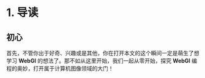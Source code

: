 # 1. 导读

## 初心

首先，不管你出于好奇、兴趣或是其他，你在打开本文的这个瞬间一定是萌生了想学习 **WebGl** 的想法了。那不如从这里开始，我们一起从零开始，探究 **WebGl** 编程的奥妙，打开属于计算机图像领域的大门！

